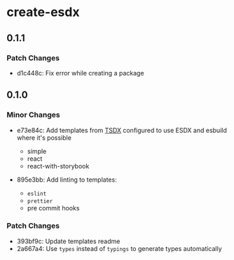 # create-esdx

## 0.1.1

### Patch Changes

- d1c448c: Fix error while creating a package

## 0.1.0

### Minor Changes

- e73e84c: Add templates from [TSDX](https://tsdx.io/) configured to use ESDX and esbuild where it's possible

  - simple
  - react
  - react-with-storybook

- 895e3bb: Add linting to templates:

  - `eslint`
  - `prettier`
  - pre commit hooks

### Patch Changes

- 393bf9c: Update templates readme
- 2a667a4: Use `types` instead of `typings` to generate types automatically
